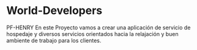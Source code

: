 # World-Developers
PF-HENRY
En este Proyecto vamos a crear una aplicación de servicio de hospedaje y diversos servicios orientados hacia la relajación y buen ambiente de trabajo para los clientes.
